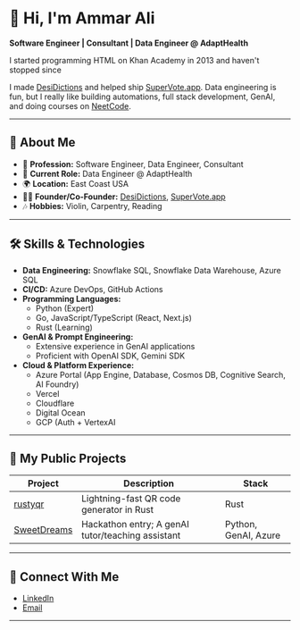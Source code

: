 # 👋 Hi, I'm Ammar Ali

**Software Engineer | Consultant | Data Engineer @ AdaptHealth**

I started programming HTML on Khan Academy in 2013 and haven't stopped since

I made [DesiDictions](https://desidictions.com) and helped ship [SuperVote.app](https://supervote.app). Data engineering is fun, but I really like building automations, full stack development, GenAI, and doing courses on [NeetCode](https://neetcode.io).

---

## 🚀 About Me

- 💼 **Profession:** Software Engineer, Data Engineer, Consultant
- 🏢 **Current Role:** Data Engineer @ AdaptHealth
- 🌍 **Location:** East Coast USA
- 👨‍💻 **Founder/Co-Founder:** [DesiDictions](https://desidictions.com), [SuperVote.app](https://supervote.app)
- 🎶 **Hobbies:** Violin, Carpentry, Reading

---

## 🛠️ Skills & Technologies

- **Data Engineering:** Snowflake SQL, Snowflake Data Warehouse, Azure SQL
- **CI/CD:** Azure DevOps, GitHub Actions
- **Programming Languages:**
  - Python (Expert)
  - Go, JavaScript/TypeScript (React, Next.js)
  - Rust (Learning)
- **GenAI & Prompt Engineering:**
  - Extensive experience in GenAI applications
  - Proficient with OpenAI SDK, Gemini SDK
- **Cloud & Platform Experience:**
  - Azure Portal (App Engine, Database, Cosmos DB, Cognitive Search, AI Foundry)
  - Vercel 
  - Cloudflare
  - Digital Ocean
  - GCP (Auth + VertexAI

---

## 🌟 My Public Projects

| Project       | Description                  | Stack                                   |
| ------------- | --------------------------- | ---------------------------------------- |
| [rustyqr](https://github.com/ammarali0416/rustyqr) | Lightning-fast QR code generator in Rust | Rust                                    |
| [SweetDreams](https://github.com/ammarali0416/SweetDreams) | Hackathon entry; A genAI tutor/teaching assistant | Python, GenAI, Azure                    |

---

## 🔗 Connect With Me

- [LinkedIn](https://www.linkedin.com/in/ammar-ali-tampafl/)
- [Email](corporate.aaapps.inc@gmail.com)

---
